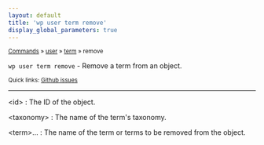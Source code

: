 ```yaml
---
layout: default
title: 'wp user term remove'
display_global_parameters: true
---
```


<small>[Commands](/commands/) &raquo; [user](/commands/user/) &raquo; [term](/commands/user/term/) &raquo; remove</small>

`wp user term remove` - Remove a term from an object.

<small>Quick links: <a href="https://github.com/wp-cli/wp-cli/issues?q=is%3Aopen+label%3Acommand%3Auser-term-remove+sort%3Aupdated-desc">Github issues</a></small>

<hr />

&lt;id&gt;
: The ID of the object.

&lt;taxonomy&gt;
: The name of the term's taxonomy.

&lt;term&gt;...
: The name of the term or terms to be removed from the object.



